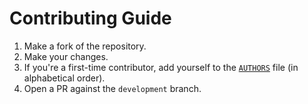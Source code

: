 # Contributing Guide

1. Make a fork of the repository.
2. Make your changes.
3. If you're a first-time contributor, add yourself to the [`AUTHORS`](/AUTHORS) file (in alphabetical order).
4. Open a PR against the `development` branch.
